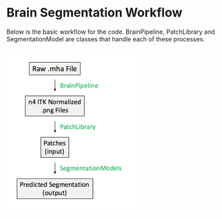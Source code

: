 # Brain Segmentation Workflow
Below is the basic workflow for the code. BrainPipeline, PatchLibrary and SegmentationModel are classes that handle each of these processes.

<img alt='brain segmentation workflow' src='brain_seg_workflow.png' width=300>  
